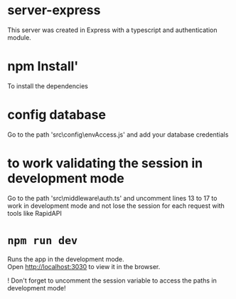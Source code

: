 # server-express
This server was created in Express with a typescript and authentication module.

# npm Install' 
To install the dependencies

# config database
Go to the path 'src\config\envAccess.js' and add your database credentials 

# to work validating the session in development mode
Go to the path 'src\middleware\auth.ts' and uncomment lines 13 to 17 to work in development mode and not lose the session for each request with tools like RapidAPI

# `npm run dev`
Runs the app in the development mode.\
Open [http://localhost:3030](http://localhost:3030) to view it in the browser.

! Don't forget to uncomment the session variable to access the paths in development mode!
